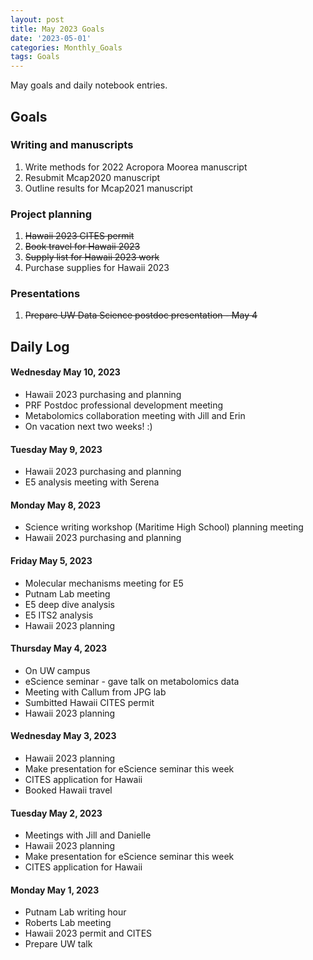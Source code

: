 ```yaml
---
layout: post
title: May 2023 Goals
date: '2023-05-01'
categories: Monthly_Goals
tags: Goals
---
```

May goals and daily notebook entries. 

## Goals  

### Writing and manuscripts 
              
1. Write methods for 2022 Acropora Moorea manuscript 
2. Resubmit Mcap2020 manuscript
3. Outline results for Mcap2021 manuscript  

### Project planning 

1. ~~Hawaii 2023 CITES permit~~  
2. ~~Book travel for Hawaii 2023~~  
3. ~~Supply list for Hawaii 2023 work~~ 
4. Purchase supplies for Hawaii 2023

### Presentations

1. ~~Prepare UW Data Science postdoc presentation - May 4~~  

## **Daily Log**   

#### Wednesday May 10, 2023 

- Hawaii 2023 purchasing and planning
- PRF Postdoc professional development meeting
- Metabolomics collaboration meeting with Jill and Erin
- On vacation next two weeks! :) 

#### Tuesday May 9, 2023 

- Hawaii 2023 purchasing and planning
- E5 analysis meeting with Serena

#### Monday May 8, 2023 

- Science writing workshop (Maritime High School) planning meeting 
- Hawaii 2023 purchasing and planning

#### Friday May 5, 2023 

- Molecular mechanisms meeting for E5
- Putnam Lab meeting
- E5 deep dive analysis
- E5 ITS2 analysis 
- Hawaii 2023 planning

#### Thursday May 4, 2023 

- On UW campus 
- eScience seminar - gave talk on metabolomics data 
- Meeting with Callum from JPG lab 
- Sumbitted Hawaii CITES permit 
- Hawaii 2023 planning 

#### Wednesday May 3, 2023 

- Hawaii 2023 planning 
- Make presentation for eScience seminar this week
- CITES application for Hawaii
- Booked Hawaii travel 

#### Tuesday May 2, 2023 

- Meetings with Jill and Danielle
- Hawaii 2023 planning 
- Make presentation for eScience seminar this week
- CITES application for Hawaii 

#### Monday May 1, 2023 

- Putnam Lab writing hour
- Roberts Lab meeting
- Hawaii 2023 permit and CITES 
- Prepare UW talk